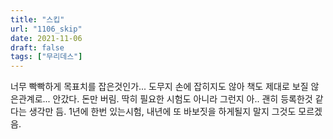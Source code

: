 ```yaml
---
title: "스킵"
url: "1106_skip"
date: 2021-11-06
draft: false
tags: ["무리데스"]
---
```

너무 빡빡하게 목표치를 잡은것인가... 도무지 손에 잡히지도 않아 책도 제대로 보질 않은관계로... 안갔다. 돈만 버림. 딱히 필요한 시험도 아니라 그런지 아.. 괜히 등록한것 같다는 생각만 듬. 1년에 한번 있는시험, 내년에 또 바보짓을 하게될지 말지 그것도 모르겠음.
